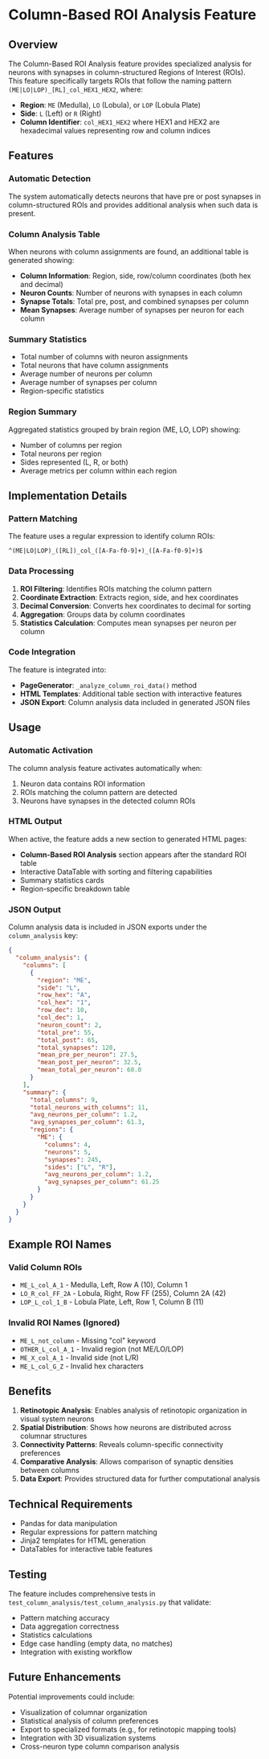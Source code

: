 # Column-Based ROI Analysis Feature

## Overview

The Column-Based ROI Analysis feature provides specialized analysis for neurons with synapses in column-structured Regions of Interest (ROIs). This feature specifically targets ROIs that follow the naming pattern `(ME|LO|LOP)_[RL]_col_HEX1_HEX2`, where:

- **Region**: `ME` (Medulla), `LO` (Lobula), or `LOP` (Lobula Plate)
- **Side**: `L` (Left) or `R` (Right)
- **Column Identifier**: `col_HEX1_HEX2` where HEX1 and HEX2 are hexadecimal values representing row and column indices

## Features

### Automatic Detection
The system automatically detects neurons that have pre or post synapses in column-structured ROIs and provides additional analysis when such data is present.

### Column Analysis Table
When neurons with column assignments are found, an additional table is generated showing:

- **Column Information**: Region, side, row/column coordinates (both hex and decimal)
- **Neuron Counts**: Number of neurons with synapses in each column
- **Synapse Totals**: Total pre, post, and combined synapses per column
- **Mean Synapses**: Average number of synapses per neuron for each column

### Summary Statistics
- Total number of columns with neuron assignments
- Total neurons that have column assignments
- Average number of neurons per column
- Average number of synapses per column
- Region-specific statistics

### Region Summary
Aggregated statistics grouped by brain region (ME, LO, LOP) showing:
- Number of columns per region
- Total neurons per region
- Sides represented (L, R, or both)
- Average metrics per column within each region

## Implementation Details

### Pattern Matching
The feature uses a regular expression to identify column ROIs:
```regex
^(ME|LO|LOP)_([RL])_col_([A-Fa-f0-9]+)_([A-Fa-f0-9]+)$
```

### Data Processing
1. **ROI Filtering**: Identifies ROIs matching the column pattern
2. **Coordinate Extraction**: Extracts region, side, and hex coordinates
3. **Decimal Conversion**: Converts hex coordinates to decimal for sorting
4. **Aggregation**: Groups data by column coordinates
5. **Statistics Calculation**: Computes mean synapses per neuron per column

### Code Integration
The feature is integrated into:
- **PageGenerator**: `_analyze_column_roi_data()` method
- **HTML Templates**: Additional table section with interactive features
- **JSON Export**: Column analysis data included in generated JSON files

## Usage

### Automatic Activation
The column analysis feature activates automatically when:
1. Neuron data contains ROI information
2. ROIs matching the column pattern are detected
3. Neurons have synapses in the detected column ROIs

### HTML Output
When active, the feature adds a new section to generated HTML pages:
- **Column-Based ROI Analysis** section appears after the standard ROI table
- Interactive DataTable with sorting and filtering capabilities
- Summary statistics cards
- Region-specific breakdown table

### JSON Output
Column analysis data is included in JSON exports under the `column_analysis` key:
```json
{
  "column_analysis": {
    "columns": [
      {
        "region": "ME",
        "side": "L",
        "row_hex": "A",
        "col_hex": "1",
        "row_dec": 10,
        "col_dec": 1,
        "neuron_count": 2,
        "total_pre": 55,
        "total_post": 65,
        "total_synapses": 120,
        "mean_pre_per_neuron": 27.5,
        "mean_post_per_neuron": 32.5,
        "mean_total_per_neuron": 60.0
      }
    ],
    "summary": {
      "total_columns": 9,
      "total_neurons_with_columns": 11,
      "avg_neurons_per_column": 1.2,
      "avg_synapses_per_column": 61.3,
      "regions": {
        "ME": {
          "columns": 4,
          "neurons": 5,
          "synapses": 245,
          "sides": ["L", "R"],
          "avg_neurons_per_column": 1.2,
          "avg_synapses_per_column": 61.25
        }
      }
    }
  }
}
```

## Example ROI Names

### Valid Column ROIs
- `ME_L_col_A_1` - Medulla, Left, Row A (10), Column 1
- `LO_R_col_FF_2A` - Lobula, Right, Row FF (255), Column 2A (42)
- `LOP_L_col_1_B` - Lobula Plate, Left, Row 1, Column B (11)

### Invalid ROI Names (Ignored)
- `ME_L_not_column` - Missing "col" keyword
- `OTHER_L_col_A_1` - Invalid region (not ME/LO/LOP)
- `ME_X_col_A_1` - Invalid side (not L/R)
- `ME_L_col_G_Z` - Invalid hex characters

## Benefits

1. **Retinotopic Analysis**: Enables analysis of retinotopic organization in visual system neurons
2. **Spatial Distribution**: Shows how neurons are distributed across columnar structures
3. **Connectivity Patterns**: Reveals column-specific connectivity preferences
4. **Comparative Analysis**: Allows comparison of synaptic densities between columns
5. **Data Export**: Provides structured data for further computational analysis

## Technical Requirements

- Pandas for data manipulation
- Regular expressions for pattern matching
- Jinja2 templates for HTML generation
- DataTables for interactive table features

## Testing

The feature includes comprehensive tests in `test_column_analysis/test_column_analysis.py` that validate:
- Pattern matching accuracy
- Data aggregation correctness
- Statistics calculations
- Edge case handling (empty data, no matches)
- Integration with existing workflow

## Future Enhancements

Potential improvements could include:
- Visualization of columnar organization
- Statistical analysis of column preferences
- Export to specialized formats (e.g., for retinotopic mapping tools)
- Integration with 3D visualization systems
- Cross-neuron type column comparison analysis